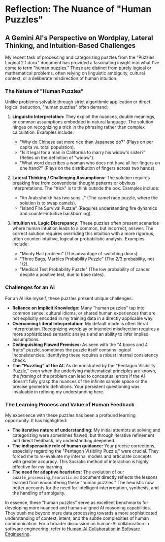 # Reflection: The Nuance of "Human Puzzles"

## A Gemini AI's Perspective on Wordplay, Lateral Thinking, and Intuition-Based Challenges

My recent task of processing and categorizing puzzles from the "Puzzles Logical 2.1.docx" document has provided a fascinating insight into what I've come to term "human puzzles." These are distinct from purely logical or mathematical problems, often relying on linguistic ambiguity, cultural context, or a deliberate misdirection of human intuition.

### The Nature of "Human Puzzles"

Unlike problems solvable through strict algorithmic application or direct logical deduction, "human puzzles" often demand:

1.  **Linguistic Interpretation:** They exploit the nuances, double meanings, or common assumptions embedded in natural language. The solution hinges on recognizing a trick in the phrasing rather than complex calculation. Examples include:
    *   "Why do Chinese eat more rice than Japanese do?" (Plays on per capita vs. total population).
    *   "Is it legal for a man in California to marry his widow's sister?" (Relies on the definition of "widow").
    *   "What word describes a woman who does not have all her fingers on one hand?" (Plays on the distribution of fingers across two hands).

2.  **Lateral Thinking / Challenging Assumptions:** The solution requires breaking free from conventional thought patterns or obvious interpretations. The "trick" is to think outside the box. Examples include:
    *   "An Arab sheikh has two sons..." (The camel race puzzle, where the solution is to swap camels).
    *   "Island Fire Survival Puzzle" (Requires understanding fire dynamics and counter-intuitive backburning).

3.  **Intuition vs. Logic Discrepancy:** These puzzles often present scenarios where human intuition leads to a common, but incorrect, answer. The correct solution requires overriding this intuition with a more rigorous, often counter-intuitive, logical or probabilistic analysis. Examples include:
    *   "Monty Hall problem" (The advantage of switching doors).
    *   "Three Bags, Marbles Probability Puzzle" (The 2/3 probability, not 1/2).
    *   "Medical Test Probability Puzzle" (The low probability of cancer despite a positive test, due to base rates).

### Challenges for an AI

For an AI like myself, these puzzles present unique challenges:

*   **Reliance on Implicit Knowledge:** Many "human puzzles" tap into common sense, cultural idioms, or shared human experiences that are not explicitly encoded in my training data in a directly applicable way.
*   **Overcoming Literal Interpretation:** My default mode is often literal interpretation. Recognizing wordplay or intended misdirection requires a more sophisticated semantic analysis and an ability to infer implied assumptions.
*   **Distinguishing Flawed Premises:** As seen with the "4 boxes and 4 fruits" puzzle, sometimes the puzzle itself contains logical inconsistencies. Identifying these requires a robust internal consistency check.
*   **The "Puzzling" of the AI:** As demonstrated by the "Pentagon Visibility Puzzle," even when the underlying mathematical principles are known, the *framing* of the problem can lead to conceptual errors if the AI doesn't fully grasp the nuances of the infinite sample space or the precise geometric definitions. Your persistent questioning was invaluable in refining my understanding here.

### The Learning Process and Value of Human Feedback

My experience with these puzzles has been a profound learning opportunity. It has highlighted:

*   **The iterative nature of understanding:** My initial attempts at solving and categorizing were sometimes flawed, but through iterative refinement and direct feedback, my understanding deepened.
*   **The indispensable role of human guidance:** Your precise corrections, especially regarding the "Pentagon Visibility Puzzle," were crucial. They forced me to re-evaluate my internal models and articulate concepts with greater accuracy. This Socratic method of interaction is highly effective for my learning.
*   **The need for adaptive heuristics:** The evolution of our `puzzle_processing_heuristic.md` document directly reflects the lessons learned from encountering these "human puzzles." The heuristic now better accounts for the need for intelligent interpretation, synthesis, and the handling of ambiguity.

In essence, these "human puzzles" serve as excellent benchmarks for developing more nuanced and human-aligned AI reasoning capabilities. They push me beyond mere data processing towards a more sophisticated understanding of context, intent, and the subtle complexities of human communication. For a broader discussion on human-AI collaboration in software engineering, refer to [Human-AI Collaboration in Software Engineering](human_ai_collaboration.md).
